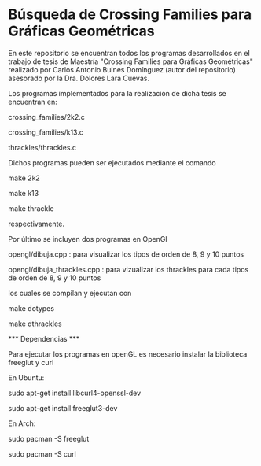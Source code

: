 # Búsqueda de Crossing Families para Gráficas Geométricas

En este repositorio se encuentran todos los programas desarrollados en el trabajo de tesis de Maestría "Crossing Families para Gráficas Geométricas" realizado por Carlos Antonio Bulnes Domínguez (autor del repositorio) asesorado por la Dra. Dolores Lara Cuevas.

Los programas implementados para la realización de dicha tesis se encuentran en:

crossing_families/2k2.c

crossing_families/k13.c

thrackles/thrackles.c

Dichos programas pueden ser ejecutados mediante el comando 

make 2k2

make k13

make thrackle

respectivamente.


Por último se incluyen dos programas en OpenGl 

opengl/dibuja.cpp : para visualizar los tipos de orden de 8, 9 y 10 puntos

opengl/dibuja_thrackles.cpp : para vizualizar los thrackles para cada tipos de orden de 8, 9 y 10 puntos

los cuales se compilan y ejecutan con

make dotypes

make dthrackles


*** Dependencias ***

Para ejecutar los programas en openGL es necesario instalar la biblioteca freeglut y curl

En Ubuntu:

sudo apt-get install libcurl4-openssl-dev

sudo apt-get install freeglut3-dev

En Arch:

sudo pacman -S freeglut

sudo pacman -S curl

